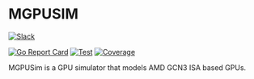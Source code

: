 # MGPUSIM

[![Slack](https://whispering-taiga-44824.herokuapp.com/badge.svg)](https://join.slack.com/t/projectakita/shared_invite/enQtODEzMDcyNzMyNDUyLWQyMWQyODI2NzIxN2Y5YzYzMTZkZDE3MDk4MzM5MDI2OTY0Yzc4OWFkNjlmZmU3MWJjZmEyNjA0YmNjNTY4Mjk)

[![Go Report Card](https://goreportcard.com/badge/gitlab.com/akita/mgpusim)](https://goreportcard.com/report/gitlab.com/akita/mgpusim)
[![Test](https://gitlab.com/akita/mgpusim/badges/master/pipeline.svg)](https://gitlab.com/akita/mgpusim/commits/master)
[![Coverage](https://gitlab.com/akita/mgpusim/badges/master/coverage.svg)](https://gitlab.com/akita/mgpusim/commits/master)

MGPUSim is a GPU simulator that models AMD GCN3 ISA based GPUs.
